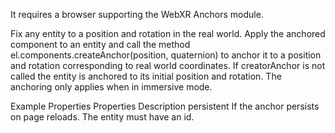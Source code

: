 It requires a browser supporting the WebXR Anchors module.

Fix any entity to a position and rotation in the real world. Apply the anchored component to an entity and call the method el.components.createAnchor(position, quaternion) to anchor it to a position and rotation corresponding to real world coordinates. If creatorAnchor is not called the entity is anchored to its initial position and rotation. The anchoring only applies when in immersive mode.

Example
<a-entity id="myBox" anchored="persistent: true" geometry="primitive: box" material="color: red"></a-entity>
Properties
Properties	Description
persistent	If the anchor persists on page reloads. The entity must have an id.